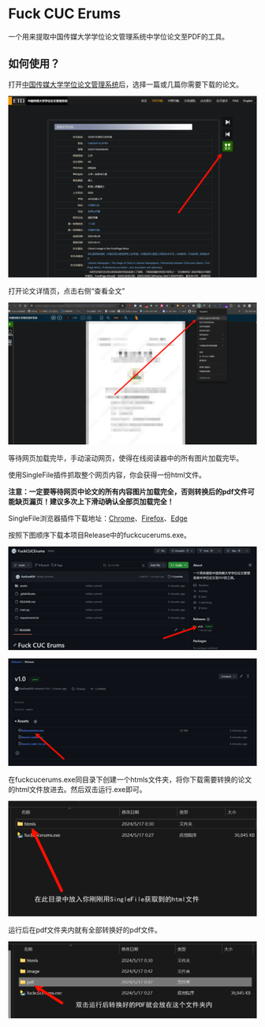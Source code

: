 # Fuck CUC Erums

一个用来提取中国传媒大学学位论文管理系统中学位论文至PDF的工具。



## 如何使用？

打开[中国传媒大学学位论文管理系统](https://erums.cuc.edu.cn/)后，选择一篇或几篇你需要下载的论文。

![image-20240517001614252](./assets/image-20240517001614252.png)

打开论文详情页，点击右侧“查看全文”

![image-20240517001906058](./assets/image-20240517001906058.png)

等待网页加载完毕，手动滚动网页，使得在线阅读器中的所有图片加载完毕。

使用SingleFile插件抓取整个网页内容，你会获得一份html文件。

**注意：一定要等待网页中论文的所有内容图片加载完全，否则转换后的pdf文件可能缺页漏页！建议多次上下滑动确认全部页加载完全！**

SingleFile浏览器插件下载地址：[Chrome](https://chromewebstore.google.com/detail/singlefile/mpiodijhokgodhhofbcjdecpffjipkle)、[Firefox](https://addons.mozilla.org/firefox/addon/single-file)、[Edge](https://microsoftedge.microsoft.com/addons/detail/efnbkdcfmcmnhlkaijjjmhjjgladedno)

按照下图顺序下载本项目Release中的fuckcucerums.exe。

![image-20240517004043467](./assets/image-20240517004043467.png)

![image-20240517004059844](./assets/image-20240517004059844.png)

在fuckcucerums.exe同目录下创建一个htmls文件夹，将你下载需要转换的论文的html文件放进去。然后双击运行.exe即可。

![image-20240517004159260](./assets/image-20240517004159260.png)

运行后在pdf文件夹内就有全部转换好的pdf文件。

![image-20240517004236408](./assets/image-20240517004236408.png)
